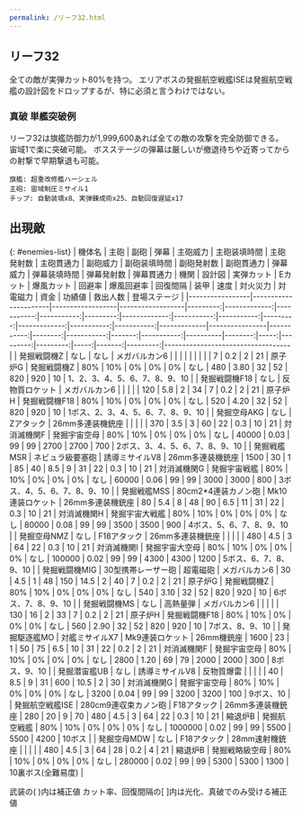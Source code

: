 ```yaml
---
permalink: /リーフ32.html
---
```

## リーフ32

全ての敵が実弾カット80%を持つ。
エリアボスの発掘航空戦艦ISEは発掘航空戦艦の設計図をドロップするが、特に必須と言うわけではない。

### 真破 単艦突破例

リーフ32は旗艦防御力が1,999,600あれば全ての敵の攻撃を完全防御できる。
宙域1で楽に突破可能。
ボスステージの弾幕は厳しいが撤退待ちや近寄ってからの射撃で早期撃退も可能。

```
旗艦: 超重改修艦ハーシェル
主砲: 宙域制圧ミサイル1
チップ: 自動装填x8、実弾錬成術x25、自動回復遅延x17
```

## 出現敵

{: #enemies-list}
| 機体名          | 主砲                 | 副砲             | 弾幕             | 主砲威力 | 主砲装填時間 | 主砲発射数 | 主砲貫通力 | 副砲威力 | 副砲装填時間 | 副砲発射数 | 副砲貫通力 | 弾幕威力 | 弾幕装填時間 | 弾幕発射数 | 弾幕貫通力 | 機関        | 設計図         | 実弾カット | Eカット | 爆風カット | 回避率 | 爆風回避率 | 回復間隔 |    装甲 | 速度 | 対火災力 | 対電磁力 | 資金 | 功績値 | 救出人数 | 登場ステージ                      |
|-----------------|----------------------|------------------|------------------|---------:|-------------:|-----------:|-----------:|---------:|-------------:|-----------:|-----------:|---------:|-------------:|-----------:|-----------:|-------------|----------------|-----------:|--------:|-----------:|-------:|-----------:|----------|--------:|-----:|---------:|---------:|-----:|-------:|---------:|-----------------------------------|
| 発掘戦闘機Z     | なし                 | なし             | メガバルカン6    |          |              |            |            |          |              |            |            |        7 |          0.2 |          2 |         21 | 原子炉G     | 発掘戦闘機Z    |        80% |     10% |         0% |     0% |         0% | なし     |     480 | 3.80 |       32 |       52 |  820 |    920 |       10 | 1、2、3、4、5、6、7、8、9、10     |
| 発掘戦闘機F18   | なし                 | 反物質ロケット   | メガバルカン6    |          |              |            |            |      120 |          5.8 |          2 |         34 |        7 |          0.2 |          2 |         21 | 原子炉H     | 発掘戦闘機F18  |        80% |     10% |         0% |     0% |         0% | なし     |     520 | 4.20 |       32 |       52 |  820 |    920 |       10 | 1ボス、2、3、4、5、6、7、8、9、10 |
| 発掘空母AKG     | なし                 | Zアタック        | 26mm多連装機銃座 |          |              |            |            |      370 |          3.5 |          3 |         60 |       22 |          0.3 |         10 |         21 | 対消滅機関F | 発掘宇宙空母   |        80% |     10% |         0% |     0% |         0% | なし     |   40000 | 0.03 |       99 |       99 | 2700 |   2700 |      700 | 2ボス、3、4、5、6、7、8、9、10    |
| 発掘戦艦MSR     | ネビュラ級要塞砲     | 誘導ミサイルV8   | 26mm多連装機銃座 |     1500 |           30 |          1 |         85 |       40 |          8.5 |          9 |         31 |       22 |          0.3 |         10 |         21 | 対消滅機関G | 発掘宇宙戦艦   |        80% |     10% |         0% |     0% |         0% | なし     |   60000 | 0.06 |       99 |       99 | 3000 |   3000 |      800 | 3ボス、4、5、6、7、8、9、10       |
| 発掘戦艦MSS     | 80cm2*4連装カノン砲  | Mk10連装ロケット | 26mm多連装機銃座 |       80 |          5.4 |          8 |         48 |       90 |          6.5 |         11 |         31 |       22 |          0.3 |         10 |         21 | 対消滅機関H | 発掘宇宙大戦艦 |        80% |     10% |         0% |     0% |         0% | なし     |   80000 | 0.08 |       99 |       99 | 3500 |   3500 |      900 | 4ボス、5、6、7、8、9、10          |
| 発掘空母NMZ     | なし                 | F18アタック      | 26mm多連装機銃座 |          |              |            |            |      480 |          4.5 |          3 |         64 |       22 |          0.3 |         10 |         21 | 対消滅機関I | 発掘宇宙大空母 |        80% |     10% |         0% |     0% |         0% | なし     |  100000 | 0.02 |       99 |       99 | 4300 |   4300 |     1200 | 5ボス、6、7、8、9、10             |
| 発掘戦闘機MIG   | 30型携帯レーザー砲   | 超電磁砲         | メガバルカン6    |       30 |          4.5 |          1 |         48 |      150 |         14.5 |          2 |         40 |        7 |          0.2 |          2 |         21 | 原子炉G     | 発掘戦闘機Z    |        80% |     10% |         0% |     0% |         0% | なし     |     540 | 3.10 |       32 |       52 |  820 |    920 |       10 | 6ボス、7、8、9、10                |
| 発掘戦闘機MS    | なし                 | 高熱量弾         | メガバルカン6    |          |              |            |            |      130 |           16 |          2 |         33 |        7 |          0.2 |          2 |         21 | 原子炉H     | 発掘戦闘機F18  |        80% |     10% |         0% |     0% |         0% | なし     |     560 | 2.90 |       32 |       52 |  820 |    920 |       10 | 7ボス、8、9、10                   |
| 発掘駆逐艦MO    | 対艦ミサイルX7       | Mk9連装ロケット  | 26mm機銃座       |     1600 |           23 |          1 |         50 |       75 |          6.5 |         10 |         31 |       22 |          0.2 |          2 |         21 | 対消滅機関F | 発掘宇宙空母   |        80% |     10% |         0% |     0% |         0% | なし     |    2800 | 1.20 |       69 |       79 | 2000 |   2000 |      300 | 8ボス、9、10                      |
| 発掘潜宙艦UB    | なし                 | 誘導ミサイルV8   | 反物質爆雷       |          |              |            |            |       40 |          8.5 |          9 |         31 |      600 |         10.5 |          2 |         30 | 対消滅機関G | 発掘宇宙空母   |        80% |     10% |         0% |     0% |         0% | なし     |    3200 | 0.04 |       99 |       99 | 3200 |   3200 |      100 | 9ボス、10                         |
| 発掘航空戦艦ISE | 280cm9連収束カノン砲 | F18アタック      | 26mm多連装機銃座 |      280 |           20 |          9 |         70 |      480 |          4.5 |          3 |         64 |       22 |          0.3 |         10 |         21 | 縮退炉B     | 発掘航空戦艦   |        80% |     10% |         0% |     0% |         0% | なし     | 1000000 | 0.02 |       99 |       99 | 5500 |   5500 |     4200 | 10ボス                            |
| 発掘空母MDW     | なし                 | F18アタック      | 28mm速射機銃座   |          |              |            |            |      480 |          4.5 |          3 |         64 |       28 |          0.2 |          4 |         21 | 縮退炉B     | 発掘戦略級空母 |        80% |     10% |         0% |     0% |         0% | なし     |  280000 | 0.02 |       99 |       99 | 5300 |   5300 |     1300 | 10裏ボス(全難易度)                |

武装の( )内は補正値
カット率、回復間隔の[ ]内は光化、真破でのみ受ける補正値
